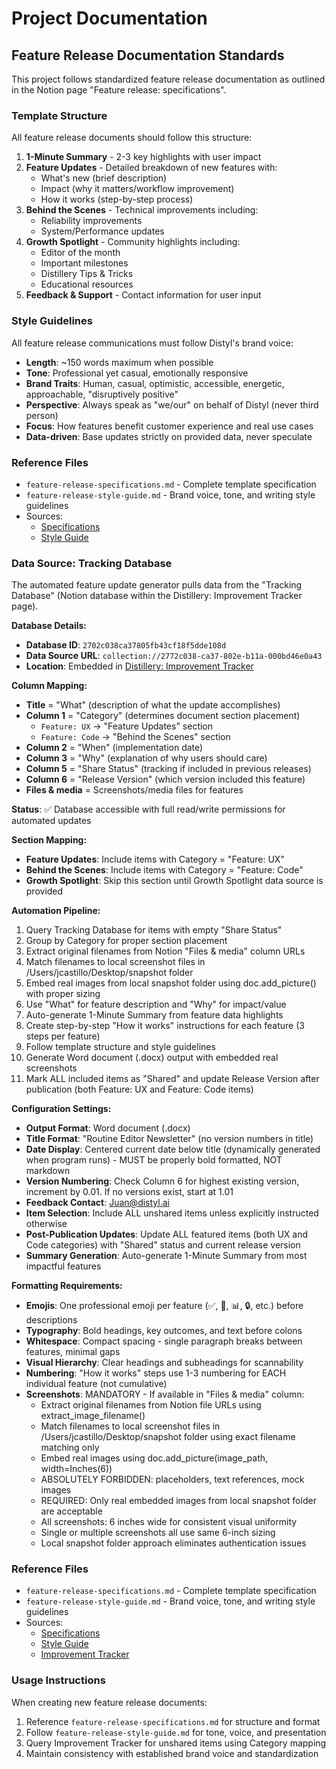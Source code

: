 # Project Documentation

## Feature Release Documentation Standards

This project follows standardized feature release documentation as outlined in the Notion page "Feature release: specifications".

### Template Structure

All feature release documents should follow this structure:

1. **1-Minute Summary** - 2-3 key highlights with user impact
2. **Feature Updates** - Detailed breakdown of new features with:
   - What's new (brief description)
   - Impact (why it matters/workflow improvement)
   - How it works (step-by-step process)
3. **Behind the Scenes** - Technical improvements including:
   - Reliability improvements
   - System/Performance updates
4. **Growth Spotlight** - Community highlights including:
   - Editor of the month
   - Important milestones
   - Distillery Tips & Tricks
   - Educational resources
5. **Feedback & Support** - Contact information for user input

### Style Guidelines

All feature release communications must follow Distyl's brand voice:

- **Length**: ~150 words maximum when possible
- **Tone**: Professional yet casual, emotionally responsive
- **Brand Traits**: Human, casual, optimistic, accessible, energetic, approachable, "disruptively positive"
- **Perspective**: Always speak as "we/our" on behalf of Distyl (never third person)
- **Focus**: How features benefit customer experience and real use cases
- **Data-driven**: Base updates strictly on provided data, never speculate

### Reference Files

- `feature-release-specifications.md` - Complete template specification
- `feature-release-style-guide.md` - Brand voice, tone, and writing style guidelines
- Sources:
  - [Specifications](https://www.notion.so/2732c038ca378098baedd85657893e26)
  - [Style Guide](https://www.notion.so/2732c038ca3780a992f7eea7263cc65b)

### Data Source: Tracking Database

The automated feature update generator pulls data from the "Tracking Database" (Notion database within the Distillery: Improvement Tracker page).

**Database Details:**
- **Database ID**: `2702c038ca37805fb43cf18f5dde108d`
- **Data Source URL**: `collection://2772c038-ca37-802e-b11a-000bd46e0a43`
- **Location**: Embedded in [Distillery: Improvement Tracker](https://www.notion.so/2702c038ca3780628bccd98cd4dc5a26)

**Column Mapping:**
- **Title** = "What" (description of what the update accomplishes)
- **Column 1** = "Category" (determines document section placement)
  - `Feature: UX` → "Feature Updates" section
  - `Feature: Code` → "Behind the Scenes" section
- **Column 2** = "When" (implementation date)
- **Column 3** = "Why" (explanation of why users should care)
- **Column 5** = "Share Status" (tracking if included in previous releases)
- **Column 6** = "Release Version" (which version included this feature)
- **Files & media** = Screenshots/media files for features

**Status**: ✅ Database accessible with full read/write permissions for automated updates

**Section Mapping:**
- **Feature Updates**: Include items with Category = "Feature: UX"
- **Behind the Scenes**: Include items with Category = "Feature: Code"
- **Growth Spotlight**: Skip this section until Growth Spotlight data source is provided

**Automation Pipeline:**
1. Query Tracking Database for items with empty "Share Status"
2. Group by Category for proper section placement
3. Extract original filenames from Notion "Files & media" column URLs
4. Match filenames to local screenshot files in /Users/jcastillo/Desktop/snapshot folder
5. Embed real images from local snapshot folder using doc.add_picture() with proper sizing
6. Use "What" for feature description and "Why" for impact/value
7. Auto-generate 1-Minute Summary from feature data highlights
8. Create step-by-step "How it works" instructions for each feature (3 steps per feature)
9. Follow template structure and style guidelines
10. Generate Word document (.docx) output with embedded real screenshots
11. Mark ALL included items as "Shared" and update Release Version after publication (both Feature: UX and Feature: Code items)

**Configuration Settings:**
- **Output Format**: Word document (.docx)
- **Title Format**: "Routine Editor Newsletter" (no version numbers in title)
- **Date Display**: Centered current date below title (dynamically generated when program runs) - MUST be properly bold formatted, NOT markdown
- **Version Numbering**: Check Column 6 for highest existing version, increment by 0.01. If no versions exist, start at 1.01
- **Feedback Contact**: Juan@distyl.ai
- **Item Selection**: Include ALL unshared items unless explicitly instructed otherwise
- **Post-Publication Updates**: Update ALL featured items (both UX and Code categories) with "Shared" status and current release version
- **Summary Generation**: Auto-generate 1-Minute Summary from most impactful features

**Formatting Requirements:**
- **Emojis**: One professional emoji per feature (✅, 🚀, 📊, 🔒, etc.) before descriptions
- **Typography**: Bold headings, key outcomes, and text before colons
- **Whitespace**: Compact spacing - single paragraph breaks between features, minimal gaps
- **Visual Hierarchy**: Clear headings and subheadings for scannability
- **Numbering**: "How it works" steps use 1-3 numbering for EACH individual feature (not cumulative)
- **Screenshots**: MANDATORY - If available in "Files & media" column:
  - Extract original filenames from Notion file URLs using extract_image_filename()
  - Match filenames to local screenshot files in /Users/jcastillo/Desktop/snapshot folder using exact filename matching only
  - Embed real images using doc.add_picture(image_path, width=Inches(6))
  - ABSOLUTELY FORBIDDEN: placeholders, text references, mock images
  - REQUIRED: Only real embedded images from local snapshot folder are acceptable
  - All screenshots: 6 inches wide for consistent visual uniformity
  - Single or multiple screenshots all use same 6-inch sizing
  - Local snapshot folder approach eliminates authentication issues

### Reference Files

- `feature-release-specifications.md` - Complete template specification
- `feature-release-style-guide.md` - Brand voice, tone, and writing style guidelines
- Sources:
  - [Specifications](https://www.notion.so/2732c038ca378098baedd85657893e26)
  - [Style Guide](https://www.notion.so/2732c038ca3780a992f7eea7263cc65b)
  - [Improvement Tracker](https://www.notion.so/2702c038ca3780628bccd98cd4dc5a26)

### Usage Instructions

When creating new feature release documents:
1. Reference `feature-release-specifications.md` for structure and format
2. Follow `feature-release-style-guide.md` for tone, voice, and presentation
3. Query Improvement Tracker for unshared items using Category mapping
4. Maintain consistency with established brand voice and standardization